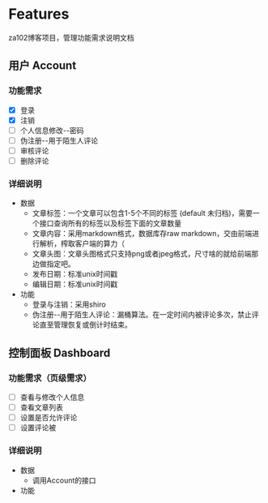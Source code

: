 # Features

za102博客项目，管理功能需求说明文档

## 用户 Account

### 功能需求

- [x] 登录
- [x] 注销
- [ ] 个人信息修改--密码
- [ ] 伪注册--用于陌生人评论
- [ ] 审核评论
- [ ] 删除评论

### 详细说明

- 数据
  - 文章标签：一个文章可以包含1-5个不同的标签 (default 未归档)，需要一个接口查询所有的标签以及标签下面的文章数量
  - 文章内容：采用markdown格式，数据库存raw markdown，交由前端进行解析，榨取客户端的算力（
  - 文章头图：文章头图格式只支持png或者jpeg格式，尺寸啥的就给前端那边做指定吧。
  - 发布日期：标准unix时间戳
  - 编辑日期：标准unix时间戳
- 功能
  - 登录与注销：采用shiro
  - 伪注册--用于陌生人评论：漏桶算法。在一定时间内被评论多次，禁止评论直至管理恢复或倒计时结束。

## 控制面板 Dashboard

### 功能需求（页级需求）

- [ ] 查看与修改个人信息
- [ ] 查看文章列表
- [ ] 设置是否允许评论
- [ ] 设置评论被

### 详细说明

- 数据
  - 调用Account的接口
- 功能
